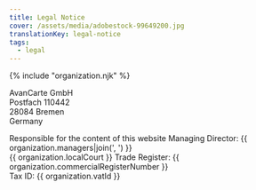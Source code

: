 ```yaml
---
title: Legal Notice
cover: /assets/media/adobestock-99649200.jpg
translationKey: legal-notice
tags:
  - legal
---
```

{% include "organization.njk" %}

AvanCarte GmbH  
Postfach 110442  
28084 Bremen  
Germany

Responsible for the content of this website Managing Director: {{ organization.managers|join(', ') }}  
{{ organization.localCourt }} Trade Register: {{ organization.commercialRegisterNumber }}  
Tax ID: {{ organization.vatId }}
